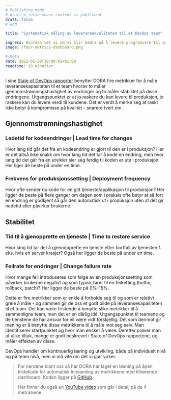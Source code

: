 ```yaml
---
# Publishing mode
# draft = false means content is published. 
draft: false
# end

title: "Systematisk måling av leveransekvaliteten til et DevOps team"

ingress: Hvordan vet vi om vi blir bedre på å levere programvare til produksjon? Burde vi starte å måle oss selv? Ikke for å sammenligne team mot team, men for å sammenligne mot vårt eget team for å lære og se om det vi gjør virker.
image: /four-metrics-dashboard.png

# Meta
date: 2022-01-20T19:00:01+01:00
readtime: 10 minutter
---
```

I sine [State of DevOps rapporter](https://www.devops-research.com/research.html#reports) benytter DORA fire metrikker for å måle leveransekapasiteten til et team hvorav to måler gjennomstrømningshastighet av endringer og to måler stabilitet på disse endringene. Utgangspunktet er at jo raskere du kan levere til produksjon, jo raskere kan du levere verdi til kundene. Det er verdt å merke seg at raskt ikke betyr å kompromisse på kvalitet - snarere tvert om. 

## Gjennomstrømningshastighet
### Ledetid for kodeendringer | Lead time for changes
Hvor lang tid går det fra en kodeendring er gjort til den er i produksjon? Her er det altså ikke snakk om hvor lang tid det tar å kode en endring, men hvor lang tid det går fra en utvikler sier seg ferdig til koden er ute i produksjon. Her liger de beste på under en time.

### Frekvens for produksjonssetting | Deployment frequency
Hvor ofte sender du kode for en gitt tjeneste/applikasjon til produksjon? Her ligger de beste på flere ganger om dagen som i praksis ofte betyr at så fort en endring er godkjent så går den automatisk ut i produksjon uten at det gir nedetid eller påvirker brukerne. 

## Stabilitet
### Tid til å gjenopprette en tjeneste | Time to restore service
Hvor lang tid tar det å gjennopprette en tjenste etter bortfall av tjenesten f. eks. hvis en server krasjer? Også her ligger de beste på under en time.

### Feilrate for endringer | Change failure rate
Hvor mange feil introduseres som følge av en produksjonssetting som påvirker brukerne negativt og som typisk fører til en feilretting (hotfix, rollback, patch)? Her ligger de beste på 0%-15%.

Dette er fire metrikker som er enkle å forholde seg til og som er relativt greie å måle - og sammen gir de oss et godt bilde på leveransekapasiteten til et team. Det kan være fristende å benytte slike metrikker til å sammenligne team, men det er en dårlig idé. Utgangspunktet til teamene og de tjenstene de har ansvar for vil være vidt forskjellig. Det som derimot gir mening er å benytte disse metrikkene til å måle mot seg selv. Man identifiserer startpunktet og hvor man ønsker å være. Deretter prøver man ut ulike tiltak, mange er godt beskrevet i State of DevOps rapportene, og måler effekten av disse.

DevOps handler om kontinuerlig læring og utvikling, både på individuelt nivå og på team nivå, men vi må vite om det vi gjør virker.

> For nerdene blant oss så har DORA har laget en løsning på åpen kildekode for automatisk innsamling av metrikkene med tilhørende dashboard. Koden ligger på [GitHub](https://github.com/GoogleCloudPlatform/fourkeys).
> 
> Her finner du også en [YouTube video](https://www.youtube.com/watch?v=2rzvIL29Nz0) som går i detalj på de 4 metrikkene